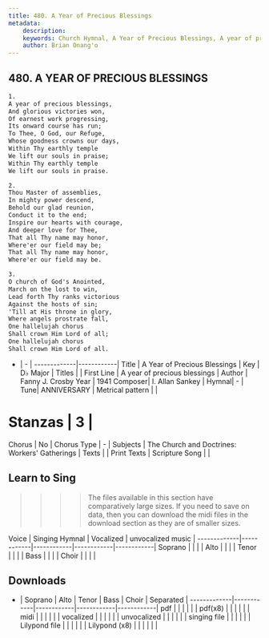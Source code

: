 ```yaml
---
title: 480. A Year of Precious Blessings
metadata:
    description: 
    keywords: Church Hymnal, A Year of Precious Blessings, A year of precious blessings, 
    author: Brian Onang'o
---
```



## 480. A YEAR OF PRECIOUS BLESSINGS

```txt
1.
A year of precious blessings, 
And glorious victories won, 
Of earnest work progressing, 
Its onward course has run; 
To Thee, O God, our Refuge, 
Whose goodness crowns our days, 
Within Thy earthly temple 
We lift our souls in praise; 
Within Thy earthly temple 
We lift our souls in praise. 

2.
Thou Master of assemblies, 
In mighty power descend, 
Behold our glad reunion, 
Conduct it to the end; 
Inspire our hearts with courage, 
And deeper love for Thee, 
That all Thy name may honor, 
Where'er our field may be; 
That all Thy name may honor, 
Where'er our field may be. 

3.
O church of God's Anointed, 
March on the lost to win, 
Lead forth Thy ranks victorious 
Against the hosts of sin; 
'Till at His throne in glory, 
Where angels prostrate fall, 
One hallelujah chorus 
Shall crown Him Lord of all; 
One hallelujah chorus 
Shall crown Him Lord of all.
```

- |   -  |
-------------|------------|
Title | A Year of Precious Blessings |
Key | D♭ Major |
Titles |  |
First Line | A year of precious blessings |
Author | Fanny J. Crosby
Year | 1941
Composer| I. Allan Sankey |
Hymnal|  - |
Tune| ANNIVERSARY |
Metrical pattern | |
# Stanzas | 3 |
Chorus | No |
Chorus Type | - |
Subjects | The Church and Doctrines: Workers' Gatherings |
Texts |  |
Print Texts | 
Scripture Song |  |
  
## Learn to Sing

>>>> The files available in this section have comparatively large sizes. If you need to save on data, then you can download the midi files in the download section as they are of smaller sizes.

Voice |  Singing Hymnal | Vocalized | unvocalized music |
-------------|------------|------------|------------|------------|
Soprano | | | |
Alto | | | |
Tenor | | | |
Bass | | | |
Choir | | | |

## Downloads

- |  Soprano | Alto | Tenor | Bass | Choir | Separated |
-------------|------------|------------|------------|------------|
pdf | | | | | |
pdf(x8) | | | | | |
midi | | | | | |
vocalized | | | | | |
unvocalized | | | | | |
singing file | | | | | |
Lilypond file | | | | | |
Lilypond (x8) | | | | | |
  